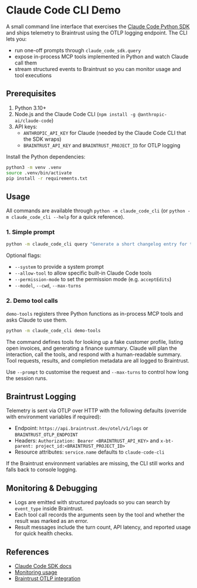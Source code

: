 # Claude Code CLI Demo

A small command line interface that exercises the [Claude Code Python SDK](https://docs.anthropic.com/en/docs/claude-code/sdk/sdk-python) and ships telemetry to Braintrust using the OTLP logging endpoint. The CLI lets you:

- run one-off prompts through `claude_code_sdk.query`
- expose in-process MCP tools implemented in Python and watch Claude call them
- stream structured events to Braintrust so you can monitor usage and tool executions

## Prerequisites

1. Python 3.10+
2. Node.js and the Claude Code CLI (`npm install -g @anthropic-ai/claude-code`)
3. API keys:
   - `ANTHROPIC_API_KEY` for Claude (needed by the Claude Code CLI that the SDK wraps)
   - `BRAINTRUST_API_KEY` and `BRAINTRUST_PROJECT_ID` for OTLP logging

Install the Python dependencies:

```bash
python3 -m venv .venv
source .venv/bin/activate
pip install -r requirements.txt
```

## Usage

All commands are available through `python -m claude_code_cli` (or `python -m claude_code_cli --help` for a quick reference).

### 1. Simple prompt

```bash
python -m claude_code_cli query "Generate a short changelog entry for today's work"
```

Optional flags:

- `--system` to provide a system prompt
- `--allow-tool` to allow specific built-in Claude Code tools
- `--permission-mode` to set the permission mode (e.g. `acceptEdits`)
- `--model`, `--cwd`, `--max-turns`

### 2. Demo tool calls

`demo-tools` registers three Python functions as in-process MCP tools and asks Claude to use them.

```bash
python -m claude_code_cli demo-tools
```

The command defines tools for looking up a fake customer profile, listing open invoices, and generating a finance summary. Claude will plan the interaction, call the tools, and respond with a human-readable summary. Tool requests, results, and completion metadata are all logged to Braintrust.

Use `--prompt` to customise the request and `--max-turns` to control how long the session runs.

## Braintrust Logging

Telemetry is sent via OTLP over HTTP with the following defaults (override with environment variables if required):

- Endpoint: `https://api.braintrust.dev/otel/v1/logs` or `BRAINTRUST_OTLP_ENDPOINT`
- Headers: `Authorization: Bearer <BRAINTRUST_API_KEY>` and `x-bt-parent: project_id:<BRAINTRUST_PROJECT_ID>`
- Resource attributes: `service.name` defaults to `claude-code-cli`

If the Braintrust environment variables are missing, the CLI still works and falls back to console logging.

## Monitoring & Debugging

- Logs are emitted with structured payloads so you can search by `event_type` inside Braintrust.
- Each tool call records the arguments seen by the tool and whether the result was marked as an error.
- Result messages include the turn count, API latency, and reported usage for quick health checks.

## References

- [Claude Code SDK docs](https://docs.anthropic.com/en/docs/claude-code/sdk/sdk-python)
- [Monitoring usage](https://docs.anthropic.com/en/docs/claude-code/monitoring-usage)
- [Braintrust OTLP integration](https://www.braintrust.dev/docs/start/frameworks/opentelemetry)
